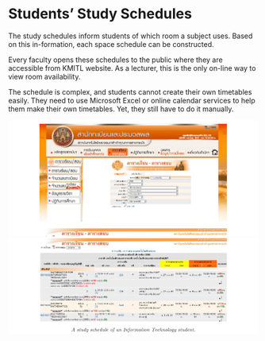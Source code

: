 # Students’ Study Schedules
The study schedules inform students of which room a subject uses. Based on this in-formation, each space schedule can be constructed.

Every faculty opens these schedules to the public where they are accessible from KMITL website. As a lecturer, this is the only on-line way to view room availability.

The schedule is complex, and students cannot create their own timetables easily. They need to use Microsoft Excel or online calendar services to help them make their own timetables. Yet, they still have to do it manually.

![](./img/msedge_t19mTfRC5a.png)
![](./img/msedge_Yj7H7Pzazr.png)
